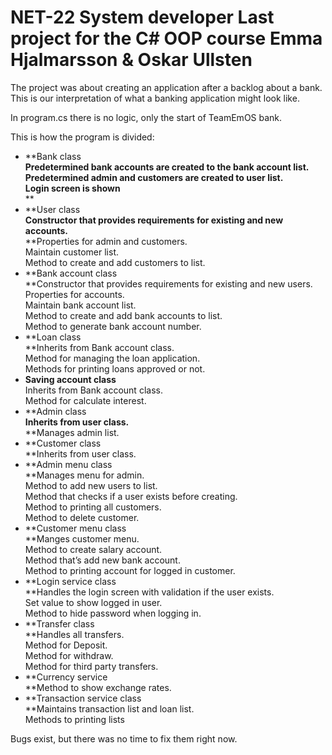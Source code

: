 # NET-22 System developer Last project for the C\# OOP course Emma Hjalmarsson & Oskar Ullsten

The project was about creating an application after a backlog about a bank.  
This is our interpretation of what a banking application might look like.  
  
In program.cs there is no logic, only the start of TeamEmOS bank.  
  
This is how the program is divided:

-   **Bank class  
    **Predetermined bank accounts are created to the bank account list.  
    Predetermined admin and customers are created to user list.  
    Login screen is shown**  
    **
-   **User class  
    **Constructor that provides requirements for existing and new accounts.**  
    **Properties for admin and customers.  
    Maintain customer list.  
    Method to create and add customers to list.
-   **Bank account class  
    **Constructor that provides requirements for existing and new users.  
    Properties for accounts.  
    Maintain bank account list.  
    Method to create and add bank accounts to list.  
    Method to generate bank account number.
-   **Loan class  
    **Inherits from Bank account class.  
    Method for managing the loan application.  
    Methods for printing loans approved or not.
-   **Saving account class**  
    Inherits from Bank account class.  
    Method for calculate interest.
-   **Admin class  
    **Inherits from user class.**  
    **Manages admin list.
-   **Customer class  
    **Inherits from user class.
-   **Admin menu class  
    **Manages menu for admin.  
    Method to add new users to list.  
    Method that checks if a user exists before creating.  
    Method to printing all customers.  
    Method to delete customer.
-   **Customer menu class  
    **Manges customer menu.  
    Method to create salary account.  
    Method that’s add new bank account.  
    Method to printing account for logged in customer.
-   **Login service class  
    **Handles the login screen with validation if the user exists.  
    Set value to show logged in user.  
    Method to hide password when logging in.
-   **Transfer class  
    **Handles all transfers.  
    Method for Deposit.  
    Method for withdraw.  
    Method for third party transfers.
-   **Currency service  
    **Method to show exchange rates.
-   **Transaction service class  
    **Maintains transaction list and loan list.  
    Methods to printing lists

Bugs exist, but there was no time to fix them right now.
